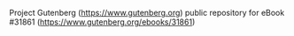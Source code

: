 Project Gutenberg (https://www.gutenberg.org) public repository for eBook #31861 (https://www.gutenberg.org/ebooks/31861)
